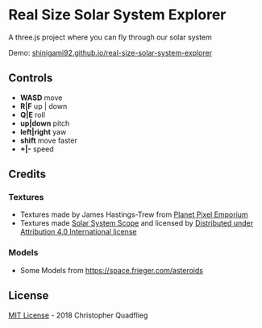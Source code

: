 # Real Size Solar System Explorer

A three.js project where you can fly through our solar system

Demo: [shinigami92.github.io/real-size-solar-system-explorer](https://shinigami92.github.io/real-size-solar-system-explorer)

## Controls

-   <b>WASD</b> move
-   <b>R|F</b> up | down
-   <b>Q|E</b> roll
-   <b>up|down</b> pitch
-   <b>left|right</b> yaw
-   <b>shift</b> move faster
-   <b>+|-</b> speed

## Credits

### Textures

-   Textures made by James Hastings-Trew from [Planet Pixel Emporium](http://planetpixelemporium.com/planets.html)
-   Textures made [Solar System Scope](https://www.solarsystemscope.com/textures) and licensed by [Distributed under Attribution 4.0 International license](https://creativecommons.org/licenses/by/4.0)

### Models

-   Some Models from https://space.frieger.com/asteroids

## License

[MIT License](LICENSE) - 2018 Christopher Quadflieg
